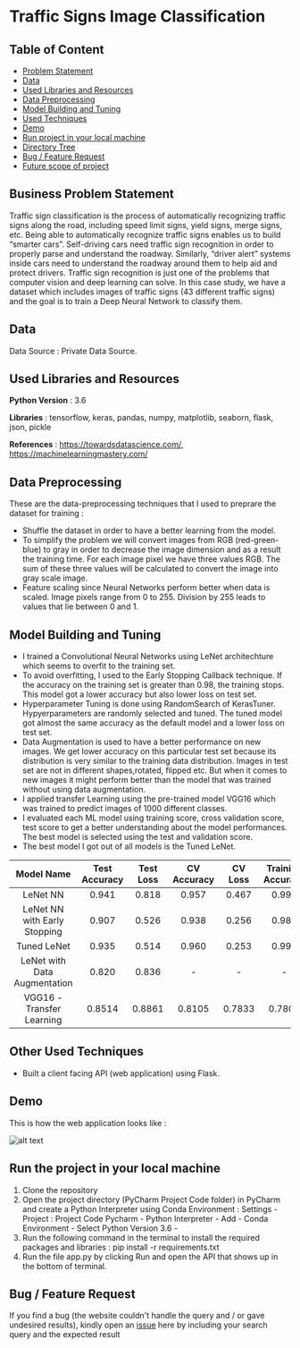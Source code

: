 # Traffic Signs Image Classification

## Table of Content
  * [Problem Statement](#Problem-Statement)
  * [Data](#Data)
  * [Used Libraries and Resources](#Used-Libraries-and-Resources)
  * [Data Preprocessing](#Data-Preprocessing)
  * [Model Building and Tuning](#Model-Building-and-Tuning)
  * [Used Techniques](#Other-Used-Techniques)
  * [Demo](#demo)
  * [Run project in your local machine](#Run-the-project-in-your-local-machine)
  * [Directory Tree](#directory-tree)
  * [Bug / Feature Request](#bug---feature-request)
  * [Future scope of project](#future-scope)


## Business Problem Statement
Traffic sign classification is the process of automatically recognizing traffic signs along the road, including speed limit signs, yield signs, merge signs, etc. Being able to automatically recognize traffic signs enables us to build “smarter cars”. Self-driving cars need traffic sign recognition in order to properly parse and understand the roadway. Similarly, “driver alert” systems inside cars need to understand the roadway around them to help aid and protect drivers.
 Traffic sign recognition is just one of the problems that computer vision and deep learning can solve. In this case study, we have a dataset which includes images of traffic signs (43 different traffic signs) and the goal is to train a Deep Neural Network to classify them.
## Data
Data Source : Private Data Source.

## Used Libraries and Resources
**Python Version** : 3.6

**Libraries** : tensorflow, keras, pandas, numpy, matplotlib, seaborn, flask, json, pickle

**References** : https://towardsdatascience.com/, https://machinelearningmastery.com/


## Data Preprocessing
These are the data-preprocessing techniques that I used to preprare the dataset for training :

* Shuffle the dataset in order to have a better learning from the model.
* To simplify the problem we will convert images from RGB (red-green-blue) to gray in order to decrease the image dimension and as a result the training time. For each image pixel we have three values RGB. The sum of these three values will be calculated to convert the image into gray scale image.
* Feature scaling since Neural Networks perform better when data is scaled. Image pixels range from 0 to 255. Division by 255 leads to values that lie between 0 and 1.


## Model Building and Tuning

* I trained a Convolutional Neural Networks using LeNet architechture which seems to overfit to the training set. 
* To avoid overfitting, I used to the Early Stopping Callback technique. If the accuracy on the training set is greater than 0.98, the training stops. This model got a lower accuracy but also lower loss on test set.
* Hyperparameter Tuning is done using RandomSearch of KerasTuner. Hypyerparameters are randomly selected and tuned. The tuned model got almost the same accuracy as the default model and a lower loss on test set.
* Data Augmentation is used to have a better performance on new images. We get lower accuracy on this particular test set because its distribution is very similar to the training data distribution. Images in test set are not in different shapes,rotated, flipped etc. But when it comes to new images it might perform better than the model that was trained without using data augmentation.
* I applied transfer Learning using the pre-trained model VGG16 which was trained to predict images of 1000 different classes.
* I evaluated each ML model using training score, cross validation score, test score to get a better understanding about the model performances. The best model is selected using the test and validation score.
* The best model I got out of all models is the Tuned LeNet.

| Model Name                 | Test Accuracy            |    Test Loss                | CV Accuracy            |  CV Loss          |   Training Accuracy  | Training Loss  |
|:--------------------------:|:------------------------:|:---------------------------:|:----------------------:|:-----------------:|:--------------------:|:--------------:|
|LeNet NN                    |     0.941                |     0.818                   |         0.957          |     0.467         |         0.998        |   0.009        | 
|LeNet NN with Early Stopping|     0.907                |     0.526                   |         0.938          |     0.256         |         0.987        |   0.048        | 
|Tuned LeNet                 |     0.935                |     0.514                   |            0.960       |     0.253         |         0.999        |   0.003        | 
|LeNet with Data Augmentation|     0.820                |     0.836                   |         -              |   -               |        -             |   -            | 
|VGG16 - Transfer Learning   |     0.8514               |     0.8861                  |         0.8105         |     0.7833        |         0.7800       |   0.7800       |     


## Other Used Techniques

* Built a client facing API (web application) using Flask.

## Demo

This is how the web application looks like : 


![alt text](https://github.com/Lori10/Traffic-Signs-ImageClassification/blob/main/img.PNG "Image")



## Run the project in your local machine 

1. Clone the repository
2. Open the project directory (PyCharm Project Code folder) in PyCharm  and create a Python Interpreter using Conda Environment : Settings - Project : Project Code Pycharm - Python Interpreter - Add - Conda Environment - Select Python Version 3.6 - 
3. Run the following command in the terminal to install the required packages and libraries : pip install -r requirements.txt
4. Run the file app.py by clicking Run and open the API that shows up in the bottom of terminal.



## Bug / Feature Request

If you find a bug (the website couldn't handle the query and / or gave undesired results), kindly open an [issue](https://github.com/Lori10/Traffic-Signs-ImageClassification/issues) here by including your search query and the expected result
